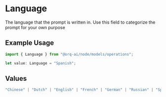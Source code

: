 # Language

The language that the prompt is written in. Use this field to categorize the prompt for your own purpose

## Example Usage

```typescript
import { Language } from "@orq-ai/node/models/operations";

let value: Language = "Spanish";
```

## Values

```typescript
"Chinese" | "Dutch" | "English" | "French" | "German" | "Russian" | "Spanish"
```